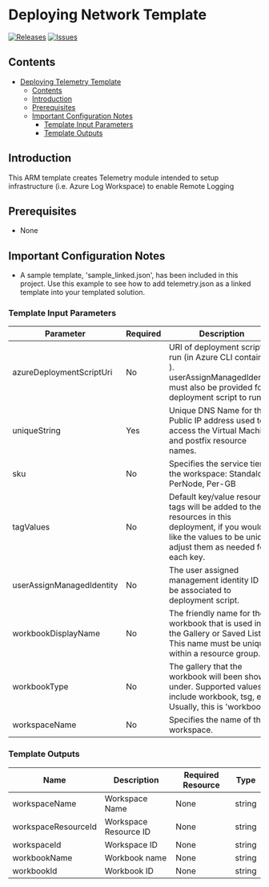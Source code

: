 
# Deploying Network Template

[![Releases](https://img.shields.io/github/release/f5networks/f5-azure-arm-templates-v2.svg)](https://github.com/f5networks/f5-azure-arm-templates-v2/releases)
[![Issues](https://img.shields.io/github/issues/f5networks/f5-azure-arm-templates-v2.svg)](https://github.com/f5networks/f5-azure-arm-templates-v2/issues)

## Contents

- [Deploying Telemetry Template](#deploying-telemetry-template)
  - [Contents](#contents)
  - [Introduction](#introduction)
  - [Prerequisites](#prerequisites)
  - [Important Configuration Notes](#important-configuration-notes)
    - [Template Input Parameters](#template-input-parameters)
    - [Template Outputs](#template-outputs)

## Introduction

This ARM template creates Telemetry module intended to setup infrastructure (i.e. Azure Log Workspace) to enable Remote Logging

## Prerequisites

 - None
 
## Important Configuration Notes

 - A sample template, 'sample_linked.json', has been included in this project. Use this example to see how to add telemetry.json as a linked template into your templated solution.


### Template Input Parameters

| Parameter | Required | Description |
| --- | --- | --- |
| azureDeploymentScriptUri | No | URI of deployment script to run (in Azure CLI container ). userAssignManagedIdentity must also be provided for deployment script to run. |
| uniqueString | Yes | Unique DNS Name for the Public IP address used to access the Virtual Machine and postfix resource names. |
| sku | No | Specifies the service tier of the workspace: Standalone, PerNode, Per-GB |
| tagValues | No | Default key/value resource tags will be added to the resources in this deployment, if you would like the values to be unique adjust them as needed for each key. |
| userAssignManagedIdentity | No | The user assigned management identity ID to be associated to deployment script. |
| workbookDisplayName | No | The friendly name for the workbook that is used in the Gallery or Saved List.  This name must be unique within a resource group. |
| workbookType | No | The gallery that the workbook will been shown under. Supported values include workbook, tsg, etc. Usually, this is 'workbook' | 
| workspaceName | No | Specifies the name of the workspace. |
### Template Outputs

| Name | Description | Required Resource | Type |
| --- | --- | --- | --- |
| workspaceName | Workspace Name | None | string |
| workspaceResourceId | Workspace Resource ID | None  | string |
| workspaceId | Workspace ID | None | string |
| workbookName | Workbook name | None | string |
| workbookId | Workbook ID | None | string |


